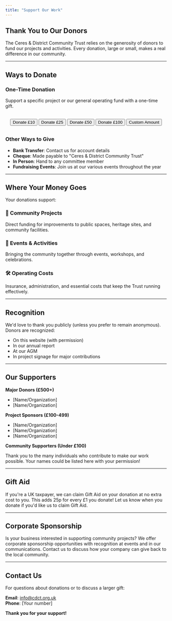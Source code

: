 ```yaml
---
title: "Support Our Work"
---
```


## Thank You to Our Donors

The Ceres & District Community Trust relies on the generosity of donors to fund our projects and activities. Every donation, large or small, makes a real difference in our community.

---

## Ways to Donate

### One-Time Donation

Support a specific project or our general operating fund with a one-time gift.

<div style="text-align: center; margin: 2rem 0;">
  <button class="btn btn-primary" onclick="handleDonation(10)">Donate £10</button>
  <button class="btn btn-primary" onclick="handleDonation(25)">Donate £25</button>
  <button class="btn btn-primary" onclick="handleDonation(50)">Donate £50</button>
  <button class="btn btn-primary" onclick="handleDonation(100)">Donate £100</button>
  <button class="btn btn-primary" onclick="handleCustomDonation()">Custom Amount</button>
</div>

### Other Ways to Give

- **Bank Transfer**: Contact us for account details
- **Cheque**: Made payable to "Ceres & District Community Trust"
- **In Person**: Hand to any committee member
- **Fundraising Events**: Join us at our various events throughout the year

---

## Where Your Money Goes

Your donations support:

<div class="grid grid-3">
  <div class="card">
    <h3>🌳 Community Projects</h3>
    <p>Direct funding for improvements to public spaces, heritage sites, and community facilities.</p>
  </div>
  <div class="card">
    <h3>📅 Events & Activities</h3>
    <p>Bringing the community together through events, workshops, and celebrations.</p>
  </div>
  <div class="card">
    <h3>🛠️ Operating Costs</h3>
    <p>Insurance, administration, and essential costs that keep the Trust running effectively.</p>
  </div>
</div>

---

## Recognition

We'd love to thank you publicly (unless you prefer to remain anonymous). Donors are recognized:

- On this website (with permission)
- In our annual report
- At our AGM
- In project signage for major contributions

---

## Our Supporters

**Major Donors (£500+)**
- [Name/Organization]
- [Name/Organization]

**Project Sponsors (£100-499)**
- [Name/Organization]
- [Name/Organization]
- [Name/Organization]

**Community Supporters (Under £100)**

Thank you to the many individuals who contribute to make our work possible. Your names could be listed here with your permission!

---

## Gift Aid

If you're a UK taxpayer, we can claim Gift Aid on your donation at no extra cost to you. This adds 25p for every £1 you donate! Let us know when you donate if you'd like us to claim Gift Aid.

---

## Corporate Sponsorship

Is your business interested in supporting community projects? We offer corporate sponsorship opportunities with recognition at events and in our communications. Contact us to discuss how your company can give back to the local community.

---

## Contact Us

For questions about donations or to discuss a larger gift:

**Email**: info@cdct.org.uk  
**Phone**: [Your number]

**Thank you for your support!**

<script>
  // Stripe donation handling
  
  function handleDonation(amount) {
    alert(`You will be redirected to Stripe to complete your £${amount} donation. Thank you for your generosity!`);
    
    // For now, show instructions. Replace with actual Stripe links:
    if (confirm('Stripe integration pending. Would you like instructions to set this up?')) {
      alert('To set up Stripe donations:\n\n1. Log into your Stripe account\n2. Create Payment Links for preset amounts (£10, £25, £50, £100)\n3. Create a Payment Link that allows custom amounts\n4. Replace the URLs in this page\n\nFor now, please contact us directly to arrange your donation.');
    }
    
    // When Stripe is set up, use something like:
    // const stripeURL = `https://buy.stripe.com/YOUR_LINK_${amount}`;
    // window.open(stripeURL, '_blank');
  }
  
  function handleCustomDonation() {
    const amount = prompt('Enter your donation amount (£):');
    if (amount && !isNaN(amount) && parseFloat(amount) > 0) {
      handleDonation(amount);
    } else if (amount !== null) {
      alert('Please enter a valid amount.');
    }
  }
</script>

